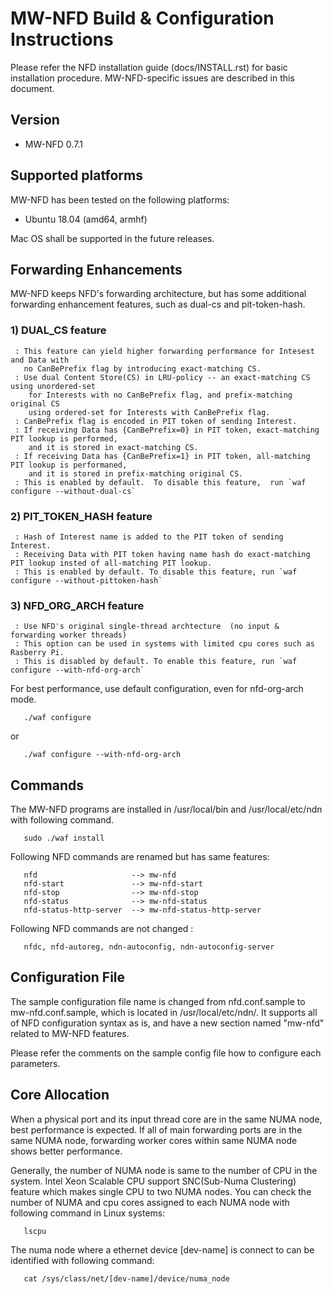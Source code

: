 # MW-NFD Build & Configuration Instructions

Please refer the NFD installation guide (docs/INSTALL.rst) for basic installation  procedure.
MW-NFD-specific issues are  described in this document.

## Version 
- MW-NFD 0.7.1

## Supported platforms
MW-NFD has been tested on the following platforms:

- Ubuntu 18.04 (amd64, armhf)

Mac OS shall be supported in the future releases.

## Forwarding Enhancements
MW-NFD keeps NFD's forwarding architecture, but has some additional forwarding enhancement features, such as dual-cs  and pit-token-hash. 

### 1) DUAL_CS feature    
     : This feature can yield higher forwarding performance for Intesest and Data with 
       no CanBePrefix flag by introducing exact-matching CS.
     : Use dual Content Store(CS) in LRU-policy -- an exact-matching CS using unordered-set
        for Interests with no CanBePrefix flag, and prefix-matching original CS
        using ordered-set for Interests with CanBePrefix flag.
     : CanBePrefix flag is encoded in PIT token of sending Interest.
     : If receiving Data has {CanBePrefix=0} in PIT token, exact-matching PIT lookup is performed,
        and it is stored in exact-matching CS.
     : If receiving Data has {CanBePrefix=1} in PIT token, all-matching PIT lookup is performaned,
        and it is stored in prefix-matching original CS.
     : This is enabled by default.  To disable this feature,  run `waf configure --without-dual-cs`

### 2) PIT_TOKEN_HASH feature   
     : Hash of Interest name is added to the PIT token of sending Interest.
     : Receiving Data with PIT token having name hash do exact-matching PIT lookup insted of all-matching PIT lookup.
     : This is enabled by default. To disable this feature, run `waf configure --without-pittoken-hash`

### 3) NFD_ORG_ARCH feature 
     : Use NFD's original single-thread archtecture  (no input & forwarding worker threads)
     : This option can be used in systems with limited cpu cores such as Rasberry Pi.
     : This is disabled by default. To enable this feature, run `waf configure --with-nfd-org-arch`

For best performance, use default configuration, even for nfd-org-arch mode.
```
   ./waf configure    
```
or   
```
   ./waf configure --with-nfd-org-arch
```
## Commands   


The MW-NFD programs are installed in /usr/local/bin and /usr/local/etc/ndn with following command.
```
   sudo ./waf install
```
Following NFD commands are renamed but has same features:   
```
   nfd                     --> mw-nfd
   nfd-start               --> mw-nfd-start
   nfd-stop                --> mw-nfd-stop
   nfd-status              --> mw-nfd-status
   nfd-status-http-server  --> mw-nfd-status-http-server
```
Following NFD commands are not changed :   
``` 
   nfdc, nfd-autoreg, ndn-autoconfig, ndn-autoconfig-server  
```
## Configuration File

The sample configuration file name is changed from nfd.conf.sample to mw-nfd.conf.sample,
which is located in /usr/local/etc/ndn/.
It supports all of NFD configuration syntax as is, and have a new section  named "mw-nfd"
related to MW-NFD features.

Please refer the comments on the sample config file how to configure each parameters.

## Core Allocation 

When a physical port and its input thread core are in the same NUMA node, best performance is expected. 
If all of main forwarding ports are in the same NUMA node, forwarding worker cores  within same NUMA node 
shows better performance. 

Generally, the number of NUMA node is same to the number of CPU in the system. 
Intel Xeon Scalable CPU support SNC(Sub-Numa Clustering) feature which makes single CPU to two NUMA nodes. 
You can check the number of NUMA and cpu cores assigned to each NUMA node with following command in Linux systems: 
```
   lscpu
```
The numa node where a ethernet device [dev-name] is connect to can be identified with following command: 
```
   cat /sys/class/net/[dev-name]/device/numa_node
```



